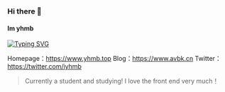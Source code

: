### Hi there 👋
#### Im yhmb 
[![Typing SVG](https://readme-typing-svg.demolab.com?font=Fira+Code&pause=1000&width=435&lines=Welcome+to+my+homepage)](https://git.io/typing-svg)

Homepage：<a href="https://www.yhmb.top">https://www.yhmb.top</a>
Blog：<a href="https://www.avbk.cn">https://www.avbk.cn</a>
Twitter：<a href="https://twitter.com/iyhmb">https://twitter.com/iyhmb</a>

<blockquote>
  Currently a student and studying!
  I love the front end very much！
</blockquote>

<!--
**iyhmb/iyhmb** is a ✨ _special_ ✨ repository because its `README.md` (this file) appears on your GitHub profile.

Here are some ideas to get you started:

- 🔭 I’m currently working on ...
- 🌱 I’m currently learning ...
- 👯 I’m looking to collaborate on ...
- 🤔 I’m looking for help with ...
- 💬 Ask me about ...
- 📫 How to reach me: ...
- 😄 Pronouns: ...
- ⚡ Fun fact: ...
-->
